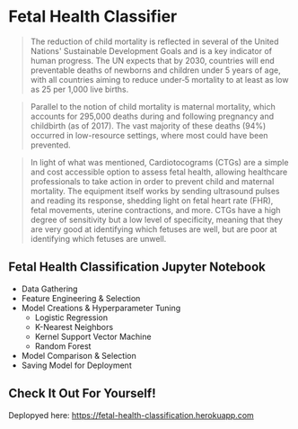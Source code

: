 # Fetal Health Classifier
> The reduction of child mortality is reflected in several of the United Nations' Sustainable Development Goals and is a key indicator of human progress. The UN expects that by 2030, countries will end preventable deaths of newborns and children under 5 years of age, with all countries aiming to reduce under‑5 mortality to at least as low as 25 per 1,000 live births.

> Parallel to the notion of child mortality is maternal mortality, which accounts for 295,000 deaths during and following pregnancy and childbirth (as of 2017). The vast majority of these deaths (94%) occurred in low-resource settings, where most could have been prevented.

> In light of what was mentioned, Cardiotocograms (CTGs) are a simple and cost accessible option to assess fetal health, allowing healthcare professionals to take action in order to prevent child and maternal mortality. The equipment itself works by sending ultrasound pulses and reading its response, shedding light on fetal heart rate (FHR), fetal movements, uterine contractions, and more. CTGs have a high degree of sensitivity but a low level of specificity, meaning that they are very good at identifying which fetuses are well, but are poor at identifying which fetuses are unwell.

## Fetal Health Classification Jupyter Notebook
- Data Gathering
- Feature Engineering & Selection
- Model Creations & Hyperparameter Tuning
    - Logistic Regression
    - K-Nearest Neighbors
    - Kernel Support Vector Machine
    - Random Forest
- Model Comparison & Selection
- Saving Model for Deployment

## Check It Out For Yourself!
Deplopyed here: https://fetal-health-classification.herokuapp.com
